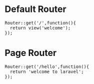 # Default Router

<pre>
Router::get('/',function(){
  return view('welcome');
});
</pre>

# Page Router

<pre>
Router::get('/hello',function(){
  return 'welcome to laravel';
});
</pre>
